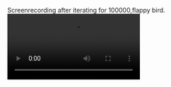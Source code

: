 Screenrecording after iterating for 100000,flappy bird.
![flappybird](https://github.com/BIJIANZIL/DeepQlearning_flappybird/blob/main/flappybird.webm)
